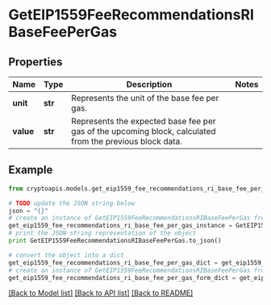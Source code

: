# GetEIP1559FeeRecommendationsRIBaseFeePerGas


## Properties
Name | Type | Description | Notes
------------ | ------------- | ------------- | -------------
**unit** | **str** | Represents the unit of the base fee per gas. | 
**value** | **str** | Represents the expected base fee per gas of the upcoming block, calculated from the previous block data. | 

## Example

```python
from cryptoapis.models.get_eip1559_fee_recommendations_ri_base_fee_per_gas import GetEIP1559FeeRecommendationsRIBaseFeePerGas

# TODO update the JSON string below
json = "{}"
# create an instance of GetEIP1559FeeRecommendationsRIBaseFeePerGas from a JSON string
get_eip1559_fee_recommendations_ri_base_fee_per_gas_instance = GetEIP1559FeeRecommendationsRIBaseFeePerGas.from_json(json)
# print the JSON string representation of the object
print GetEIP1559FeeRecommendationsRIBaseFeePerGas.to_json()

# convert the object into a dict
get_eip1559_fee_recommendations_ri_base_fee_per_gas_dict = get_eip1559_fee_recommendations_ri_base_fee_per_gas_instance.to_dict()
# create an instance of GetEIP1559FeeRecommendationsRIBaseFeePerGas from a dict
get_eip1559_fee_recommendations_ri_base_fee_per_gas_form_dict = get_eip1559_fee_recommendations_ri_base_fee_per_gas.from_dict(get_eip1559_fee_recommendations_ri_base_fee_per_gas_dict)
```
[[Back to Model list]](../README.md#documentation-for-models) [[Back to API list]](../README.md#documentation-for-api-endpoints) [[Back to README]](../README.md)


